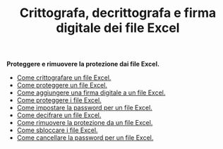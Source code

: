 ﻿---
title: Crittografa, decrittografa e firma digitale dei file Excel
second_title: Aspose.Cells Cloud Documen
linktitle: Proteggi Exce
type: docs
url: /it/protect/
aliases: [/workbook/password/]
keywords: Protect and unprotect Excel workbook
description: Aspose.Cells Cloud REST API supporta la protezione e la rimozione della protezione della cartella di lavoro Excel. L'SDK supporta diversi linguaggi di sviluppo, tra cui Android, C#, Go, Java, NodeJS, Perl, PHP, Python, Ruby e Swift.
weight: 36
kwords: Excel, Office Cloud, REST API, Foglio di calcolo, PDF, CSV, Json, Markdown, Proteggi cartella di lavoro
---
**Proteggere e rimuovere la protezione dai file Excel.**

- [Come crittografare un file Excel.](/cells/it/excel-file-encrypt/)
- [Come proteggere un file Excel.](/cells/it/protect-excel-file/)
- [Come aggiungere una firma digitale a un file Excel.](/cells/it/excel-digital-signature/)
- [Come proteggere i file Excel.](/cells/it/protect-excel-files/)
- [Come impostare la password per un file Excel.](/cells/it//workbook/password/modify/)
- [Come decifrare un file Excel.](/cells/it/excel-file-decrypt/)
- [Come rimuovere la protezione da un file Excel.](/cells/it/excel-file-unprotect/)
- [Come sbloccare i file Excel.](/cells/it/unlock-excel-files/)
- [Come cancellare la password per un file Excel.](/cells/it/clear-excel-files-password/)
